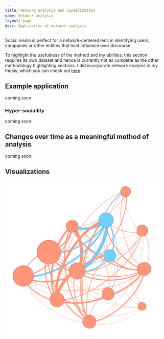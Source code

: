 ```yaml
---
title: Network analysis and visualization
name: Network analysis
layout: page
desc: Application of network analysis
---
```

Social media is perfect for a network-centered lens in identifying users, companies or other entities that hold influence over discourse.

To highlight the usefulness of the method and my abilities, this section requires its own dataset and hence is currently not as complete as the other methodology highlighting sections. I did incorporate network analysis in my thesis, which you can check out [here](/projects/test-bots).

<h2>Example application</h2>

coming soon

<h3>Hyper-sociallity</h3>

coming soon

<h2>Changes over time as a meaningful method of analysis</h2>

coming soon

<h2>Visualizations</h2>

![network](/assets/images/network_1.png)
